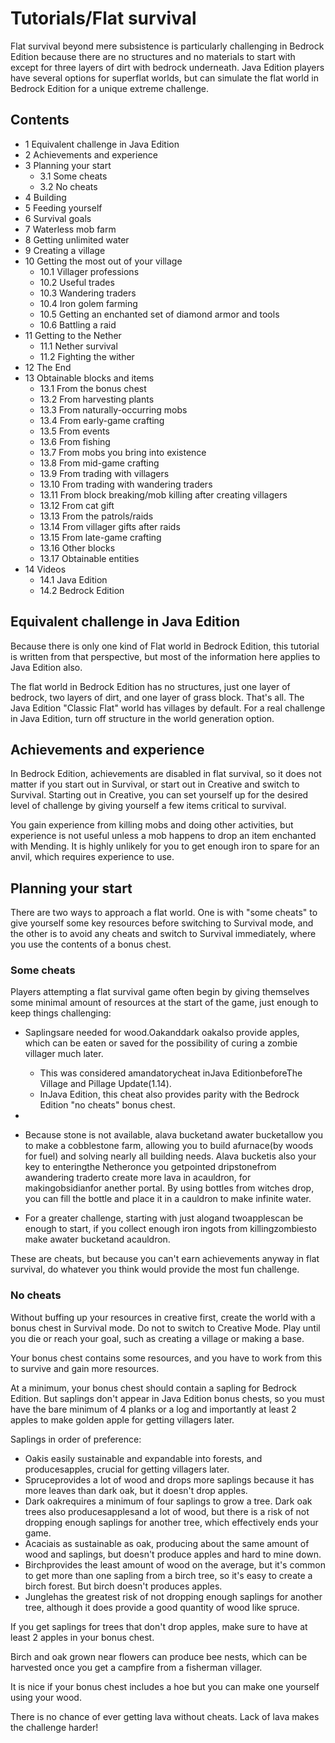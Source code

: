 # Tutorials/Flat survival
Flat survival beyond mere subsistence is particularly challenging in Bedrock Edition because there are no structures and no materials to start with except for three layers of dirt with bedrock underneath. Java Edition players have several options for superflat worlds, but can simulate the flat world in Bedrock Edition for a unique extreme challenge.

## Contents
- 1 Equivalent challenge in Java Edition
- 2 Achievements and experience
- 3 Planning your start
	- 3.1 Some cheats
	- 3.2 No cheats
- 4 Building
- 5 Feeding yourself
- 6 Survival goals
- 7 Waterless mob farm
- 8 Getting unlimited water
- 9 Creating a village
- 10 Getting the most out of your village
	- 10.1 Villager professions
	- 10.2 Useful trades
	- 10.3 Wandering traders
	- 10.4 Iron golem farming
	- 10.5 Getting an enchanted set of diamond armor and tools
	- 10.6 Battling a raid
- 11 Getting to the Nether
	- 11.1 Nether survival
	- 11.2 Fighting the wither
- 12 The End
- 13 Obtainable blocks and items
	- 13.1 From the bonus chest
	- 13.2 From harvesting plants
	- 13.3 From naturally-occurring mobs
	- 13.4 From early-game crafting
	- 13.5 From events
	- 13.6 From fishing
	- 13.7 From mobs you bring into existence
	- 13.8 From mid-game crafting
	- 13.9 From trading with villagers
	- 13.10 From trading with wandering traders
	- 13.11 From block breaking/mob killing after creating villagers
	- 13.12 From cat gift
	- 13.13 From the patrols/raids
	- 13.14 From villager gifts after raids
	- 13.15 From late-game crafting
	- 13.16 Other blocks
	- 13.17 Obtainable entities
- 14 Videos
	- 14.1 Java Edition
	- 14.2 Bedrock Edition

## Equivalent challenge in Java Edition
Because there is only one kind of Flat world in Bedrock Edition, this tutorial is written from that perspective, but most of the information here applies to Java Edition also.

The flat world in Bedrock Edition has no structures, just one layer of bedrock, two layers of dirt, and one layer of grass block. That's all. The Java Edition "Classic Flat" world has villages by default. For a real challenge in Java Edition, turn off structure in the world generation option.

## Achievements and experience
In Bedrock Edition, achievements are disabled in flat survival, so it does not matter if you start out in Survival, or start out in Creative and switch to Survival. Starting out in Creative, you can set yourself up for the desired level of challenge by giving yourself a few items critical to survival.

You gain experience from killing mobs and doing other activities, but experience is not useful unless a mob happens to drop an item enchanted with Mending. It is highly unlikely for you to get enough iron to spare for an anvil, which requires experience to use.

## Planning your start
There are two ways to approach a flat world. One is with "some cheats" to give yourself some key resources before switching to Survival mode, and the other is to avoid any cheats and switch to Survival immediately, where you use the contents of a bonus chest.

### Some cheats
Players attempting a flat survival game often begin by giving themselves some minimal amount of resources at the start of the game, just enough to keep things challenging:

- Saplingsare needed for wood.Oakanddark oakalso provide apples, which can be eaten or saved for the possibility of curing a zombie villager much later.
	- This was considered amandatorycheat inJava EditionbeforeThe Village and Pillage Update(1.14).
	- InJava Edition, this cheat also provides parity with the Bedrock Edition "no cheats" bonus chest.

- 

- Because stone is not available, alava bucketand awater bucketallow you to make a cobblestone farm, allowing you to build afurnace(by woods for fuel) and solving nearly all building needs. Alava bucketis also your key to enteringthe Netheronce you getpointed dripstonefrom awandering traderto create more lava in acauldron, for makingobsidianfor anether portal. By using bottles from witches drop, you can fill the bottle and place it in a cauldron to make infinite water.
- For a greater challenge, starting with just alogand twoapplescan be enough to start, if you collect enough iron ingots from killingzombiesto make awater bucketand acauldron.

These are cheats, but because you can't earn achievements anyway in flat survival, do whatever you think would provide the most fun challenge.

### No cheats
Without buffing up your resources in creative first, create the world with a bonus chest in Survival mode. Do not to switch to Creative Mode. Play until you die or reach your goal, such as creating a village or making a base.

Your bonus chest contains some resources, and you have to work from this to survive and gain more resources.

At a minimum, your bonus chest should contain a sapling for Bedrock Edition. But saplings don't appear in Java Edition bonus chests, so you must have the bare minimum of 4 planks or a log and importantly at least 2 apples to make golden apple for getting villagers later.

Saplings in order of preference:

- Oakis easily sustainable and expandable into forests, and producesapples, crucial for getting villagers later.
- Spruceprovides a lot of wood and drops more saplings because it has more leaves than dark oak, but it doesn't drop apples.
- Dark oakrequires a minimum of four saplings to grow a tree. Dark oak trees also producesapplesand a lot of wood, but there is a risk of not dropping enough saplings for another tree, which effectively ends your game.
- Acaciais as sustainable as oak, producing about the same amount of wood and saplings, but doesn't produce apples and hard to mine down.
- Birchprovides the least amount of wood on the average, but it's common to get more than one sapling from a birch tree, so it's easy to create a birch forest. But birch doesn't produces apples.
- Junglehas the greatest risk of not dropping enough saplings for another tree, although it does provide a good quantity of wood like spruce.

If you get saplings for trees that don't drop apples, make sure to have at least 2 apples in your bonus chest.

Birch and oak grown near flowers can produce bee nests, which can be harvested once you get a campfire from a fisherman villager.

It is nice if your bonus chest includes a hoe but you can make one yourself using your wood.

There is no chance of ever getting lava without cheats. Lack of lava makes the challenge harder!


